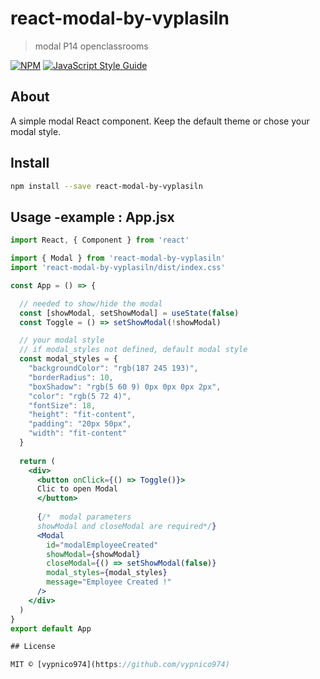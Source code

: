 # react-modal-by-vyplasiln

> modal P14 openclassrooms

[![NPM](https://img.shields.io/npm/v/react-modal-by-vyplasiln.svg)](https://www.npmjs.com/package/react-modal-by-vyplasiln) [![JavaScript Style Guide](https://img.shields.io/badge/code_style-standard-brightgreen.svg)](https://standardjs.com)

## About

A simple modal React component.
Keep the default theme or chose your modal style.

## Install

```bash
npm install --save react-modal-by-vyplasiln
```

## Usage -example : App.jsx

```jsx
import React, { Component } from 'react'

import { Modal } from 'react-modal-by-vyplasiln'
import 'react-modal-by-vyplasiln/dist/index.css'

const App = () => { 

  // needed to show/hide the modal
  const [showModal, setShowModal] = useState(false)
  const Toggle = () => setShowModal(!showModal)

  // your modal style
  // if modal_styles not defined, default modal style
  const modal_styles = {
    "backgroundColor": "rgb(187 245 193)",   
    "borderRadius": 10,
    "boxShadow": "rgb(5 60 9) 0px 0px 0px 2px",
    "color": "rgb(5 72 4)",
    "fontSize": 18,
    "height": "fit-content",
    "padding": "20px 50px",
    "width": "fit-content"
  }
  
  return (
    <div>
      <button onClick={() => Toggle()}>
      Clic to open Modal
      </button>
  
      {/*  modal parameters 
      showModal and closeModal are required*/}
      <Modal 
        id="modalEmployeeCreated"
        showModal={showModal}
        closeModal={() => setShowModal(false)}
        modal_styles={modal_styles}
        message="Employee Created !"
      />
    </div>
  )
}
export default App

## License

MIT © [vypnico974](https://github.com/vypnico974)
